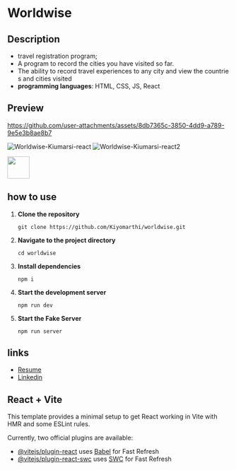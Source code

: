 # Worldwise
## Description
- travel registration program;
- A program to record the cities you have visited so far.
- The ability to record travel experiences to any city and view the countries and cities visited
- **programming languages**: HTML, CSS, JS, React
## Preview


https://github.com/user-attachments/assets/8db7365c-3850-4dd9-a789-9e5e3b8ae8b7


![Worldwise-Kiumarsi-react](https://github.com/user-attachments/assets/1d1b10c6-7865-4ad4-98b3-7d3ea0fa3a44)
![Worldwise-Kiumarsi-react2](https://github.com/user-attachments/assets/1f14f232-c271-42bb-bc5d-35e18395a6e8)

<img src="[https://drive.google.com/file/d/1KoeEnmtKgOf6wofglklUlSu52zlNq95u/view?usp=sharing](https://github.com/user-attachments/assets/1d1b10c6-7865-4ad4-98b3-7d3ea0fa3a44)" width="50px">

## how to use
1. **Clone the repository**
    ```
    git clone https://github.com/Kiyomarthi/worldwise.git
    ```
2. **Navigate to the project directory**
    ```
    cd worldwise
    ```
3. **Install dependencies**
    ```
    npm i
    ```
4. **Start the development server**
    ```
    npm run dev
    ```
5. **Start the Fake Server**
    ```
    npm run server
    ```
## links
- [Resume](https://drive.google.com/file/d/1MSikW0hlfwjpsI_VPBEZjkt8BuPGj5z8/view?usp=sharing)
- [Linkedin](https://www.linkedin.com/in/kiyomarthi/)

## React + Vite

This template provides a minimal setup to get React working in Vite with HMR and some ESLint rules.

Currently, two official plugins are available:

- [@vitejs/plugin-react](https://github.com/vitejs/vite-plugin-react/blob/main/packages/plugin-react/README.md) uses [Babel](https://babeljs.io/) for Fast Refresh
- [@vitejs/plugin-react-swc](https://github.com/vitejs/vite-plugin-react-swc) uses [SWC](https://swc.rs/) for Fast Refresh
